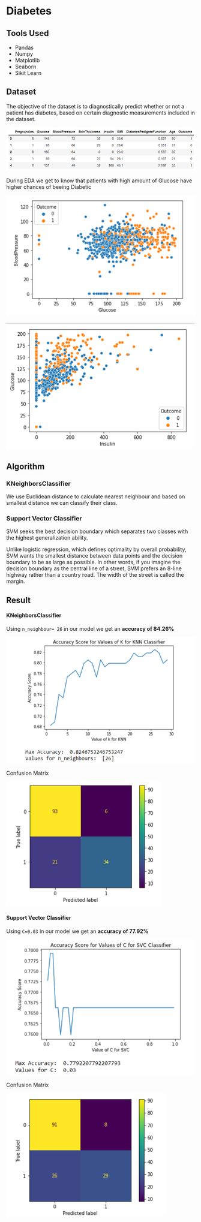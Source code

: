 # Diabetes

## Tools Used

- Pandas
- Numpy
- Matplotlib
- Seaborn
- Sikit Learn

## Dataset

The objective of the dataset is to diagnostically predict whether or not a patient has diabetes, based on certain diagnostic measurements included in the dataset.

![Screenshot (269)](/assets/Screenshot%20(269).png)

During EDA we get to know that patients with high amount of Glucose have higher chances of beeing  Diabetic

![Screenshot (275)](/assets/Screenshot%20(275).png)

![Screenshot (277)](/assets/Screenshot%20(277).png)



## Algorithm

### KNeighborsClassifier

We use Euclidean distance to calculate nearest neighbour and based on smallest distance we can classify their class.

### Support Vector Classifier

SVM seeks the best decision boundary which separates two classes with the highest generalization ability.

Unlike logistic regression, which defines optimality by overall probability, SVM wants the smallest distance between data points and the decision boundary to be as large as possible. In other words, if you imagine the decision boundary as the central line of a street, SVM prefers an 8-line highway rather than a country road. The width of the street is called the margin.

## Result

#### KNeighborsClassifier

Using `n_neighbour= 26` in our model we get an **accuracy of 84.26%**

![Screenshot (270)](/assets/Screenshot%20(270).png)

Confusion Matrix

![Screenshot (272)](/assets/Screenshot%20(272).png)

#### Support Vector Classifier

Using `C=0.03` in our model we get an **accuracy of 77.92%**

![Screenshot (273)](/assets/Screenshot%20(273).png)

Confusion Matrix

![Screenshot (274)](/assets/Screenshot%20(274).png)